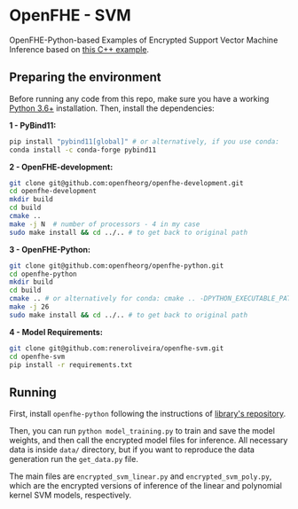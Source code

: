 # OpenFHE - SVM
OpenFHE-Python-based Examples of Encrypted Support Vector Machine Inference based on [this C++ example](https://github.com/caesaretos/svm-fhe/tree/main).

## Preparing the environment

Before running any code from this repo, make sure you have a working [Python 3.6+](https://www.python.org/) installation. Then, install the dependencies:

**1 - PyBind11:**

```bash
pip install "pybind11[global]" # or alternatively, if you use conda:
conda install -c conda-forge pybind11
```

**2 - OpenFHE-development:**

```bash
git clone git@github.com:openfheorg/openfhe-development.git
cd openfhe-development
mkdir build
cd build
cmake ..
make -j N  # number of processors - 4 in my case
sudo make install && cd ../.. # to get back to original path
```

**3 - OpenFHE-Python:**

```bash
git clone git@github.com:openfheorg/openfhe-python.git
cd openfhe-python
mkdir build
cd build
cmake .. # or alternatively for conda: cmake .. -DPYTHON_EXECUTABLE_PATH=$CONDA_PREFIX/bin/python
make -j 26
sudo make install && cd ../.. # to get back to original path
```

**4 - Model Requirements:**

```bash
git clone git@github.com:reneroliveira/openfhe-svm.git
cd openfhe-svm
pip install -r requirements.txt
```
## Running

First, install `openfhe-python` following the instructions of [library's repository](https://github.com/openfheorg/openfhe-python/).

Then, you can run `python model_training.py` to train and save the model weights, and then call the encrypted model files for inference. All necessary data is inside `data/` directory, but if you want to reproduce the data generation run the `get_data.py` file.

The main files are `encrypted_svm_linear.py` and `encrypted_svm_poly.py`, which are the encrypted versions of inference of the linear and polynomial kernel SVM models, respectively.

